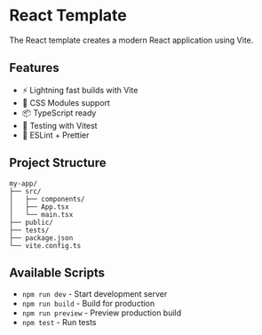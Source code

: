 # React Template

The React template creates a modern React application using Vite.

## Features

- ⚡️ Lightning fast builds with Vite
- 🎨 CSS Modules support
- 📦 TypeScript ready
- 🧪 Testing with Vitest
- 🎯 ESLint + Prettier

## Project Structure

```
my-app/
├── src/
│   ├── components/
│   ├── App.tsx
│   └── main.tsx
├── public/
├── tests/
├── package.json
└── vite.config.ts
```

## Available Scripts

- `npm run dev` - Start development server
- `npm run build` - Build for production
- `npm run preview` - Preview production build
- `npm test` - Run tests